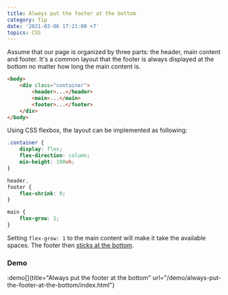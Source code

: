 ```yaml
---
title: Always put the footer at the bottom
category: Tip
date: '2021-03-06 17:21:00 +7'
topics: CSS
---
```


Assume that our page is organized by three parts: the header, main content and footer. It's a common layout that the footer is always displayed at the bottom no matter how long the main content is.

```html
<body>
    <div class="container">
        <header>...</header>
        <main>...</main>
        <footer>...</footer>
    </div>
</body>
```

Using CSS flexbox, the layout can be implemented as following:

```css
.container {
    display: flex;
    flex-direction: column;
    min-height: 100vh;
}

header,
footer {
    flex-shrink: 0;
}

main {
    flex-grow: 1;
}
```

Setting `flex-grow: 1` to the main content will make it take the available spaces. The footer then [sticks at the bottom](https://csslayout.io/patterns/sticky-footer).

### Demo

:demo[]{title="Always put the footer at the bottom" url="/demo/always-put-the-footer-at-the-bottom/index.html"}
